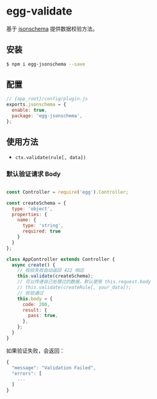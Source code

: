 # egg-validate

基于 [jsonschema](https://github.com/tdegrunt/jsonschema) 提供数据校验方法。

## 安装

```bash
$ npm i egg-jsonschema --save
```

## 配置

```js
// {app_root}/config/plugin.js
exports.jsonschema = {
  enable: true,
  package: 'egg-jsonschema',
};
```

## 使用方法

- `ctx.validate(rule[, data])`

### 默认验证请求 Body

```js

const Controller = require('egg').Controller;

const createSchema = {
  type: 'object',
  properties: {
    name: {
      type: 'string',
      required: true
    }
  }
};

class AppController extends Controller {
  async create() {
    // 校验失败自动返回 422 响应
    this.validate(createSchema);
    // 可以传递自己处理过的数据，默认使用 this.request.body
    // this.validate(createRule[, your_data]);
    // 校验通过
    this.body = {
      code: 200,
      result: {
        pass: true,
      },
    };
  }
}

```

如果验证失败，会返回：

```js
{
  "message": "Validation Failed",
  "errors": [
    ...
  ]
}
```
